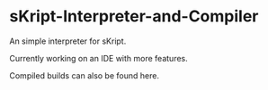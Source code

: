 # sKript-Interpreter-and-Compiler
An simple interpreter for sKript.

Currently working on an IDE with more features.

Compiled builds can also be found here.
